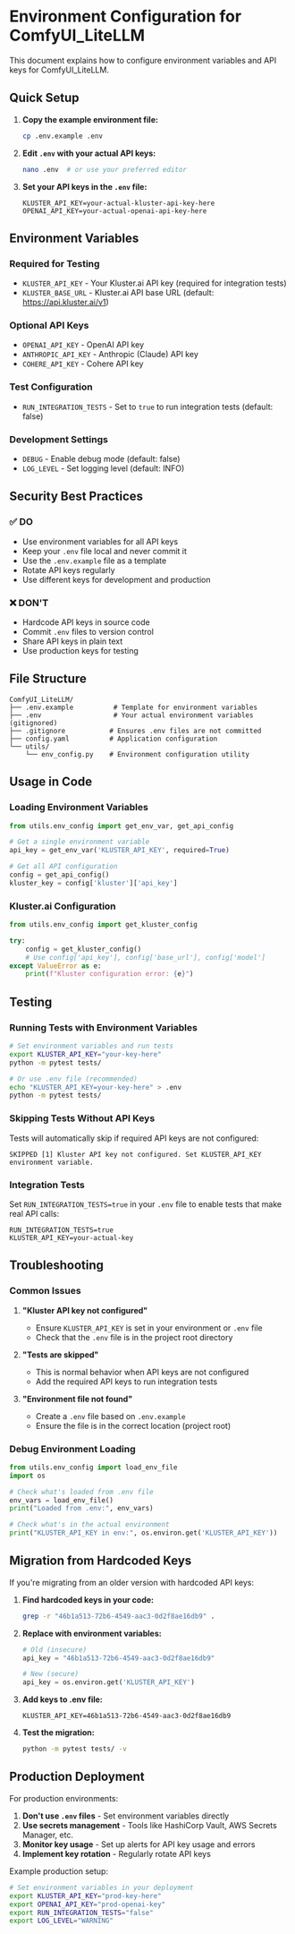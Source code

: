 # Environment Configuration for ComfyUI_LiteLLM

This document explains how to configure environment variables and API keys for ComfyUI_LiteLLM.

## Quick Setup

1. **Copy the example environment file:**
   ```bash
   cp .env.example .env
   ```

2. **Edit `.env` with your actual API keys:**
   ```bash
   nano .env  # or use your preferred editor
   ```

3. **Set your API keys in the `.env` file:**
   ```env
   KLUSTER_API_KEY=your-actual-kluster-api-key-here
   OPENAI_API_KEY=your-actual-openai-api-key-here
   ```

## Environment Variables

### Required for Testing
- `KLUSTER_API_KEY` - Your Kluster.ai API key (required for integration tests)
- `KLUSTER_BASE_URL` - Kluster.ai API base URL (default: https://api.kluster.ai/v1)

### Optional API Keys
- `OPENAI_API_KEY` - OpenAI API key
- `ANTHROPIC_API_KEY` - Anthropic (Claude) API key  
- `COHERE_API_KEY` - Cohere API key

### Test Configuration
- `RUN_INTEGRATION_TESTS` - Set to `true` to run integration tests (default: false)

### Development Settings
- `DEBUG` - Enable debug mode (default: false)
- `LOG_LEVEL` - Set logging level (default: INFO)

## Security Best Practices

### ✅ DO
- Use environment variables for all API keys
- Keep your `.env` file local and never commit it
- Use the `.env.example` file as a template
- Rotate API keys regularly
- Use different keys for development and production

### ❌ DON'T
- Hardcode API keys in source code
- Commit `.env` files to version control
- Share API keys in plain text
- Use production keys for testing

## File Structure

```
ComfyUI_LiteLLM/
├── .env.example          # Template for environment variables
├── .env                  # Your actual environment variables (gitignored)
├── .gitignore           # Ensures .env files are not committed
├── config.yaml          # Application configuration
└── utils/
    └── env_config.py    # Environment configuration utility
```

## Usage in Code

### Loading Environment Variables

```python
from utils.env_config import get_env_var, get_api_config

# Get a single environment variable
api_key = get_env_var('KLUSTER_API_KEY', required=True)

# Get all API configuration
config = get_api_config()
kluster_key = config['kluster']['api_key']
```

### Kluster.ai Configuration

```python
from utils.env_config import get_kluster_config

try:
    config = get_kluster_config()
    # Use config['api_key'], config['base_url'], config['model']
except ValueError as e:
    print(f"Kluster configuration error: {e}")
```

## Testing

### Running Tests with Environment Variables

```bash
# Set environment variables and run tests
export KLUSTER_API_KEY="your-key-here"
python -m pytest tests/

# Or use .env file (recommended)
echo "KLUSTER_API_KEY=your-key-here" > .env
python -m pytest tests/
```

### Skipping Tests Without API Keys

Tests will automatically skip if required API keys are not configured:

```
SKIPPED [1] Kluster API key not configured. Set KLUSTER_API_KEY environment variable.
```

### Integration Tests

Set `RUN_INTEGRATION_TESTS=true` in your `.env` file to enable tests that make real API calls:

```env
RUN_INTEGRATION_TESTS=true
KLUSTER_API_KEY=your-actual-key
```

## Troubleshooting

### Common Issues

1. **"Kluster API key not configured"**
   - Ensure `KLUSTER_API_KEY` is set in your environment or `.env` file
   - Check that the `.env` file is in the project root directory

2. **"Tests are skipped"**
   - This is normal behavior when API keys are not configured
   - Add the required API keys to run integration tests

3. **"Environment file not found"**
   - Create a `.env` file based on `.env.example`
   - Ensure the file is in the correct location (project root)

### Debug Environment Loading

```python
from utils.env_config import load_env_file
import os

# Check what's loaded from .env file
env_vars = load_env_file()
print("Loaded from .env:", env_vars)

# Check what's in the actual environment
print("KLUSTER_API_KEY in env:", os.environ.get('KLUSTER_API_KEY'))
```

## Migration from Hardcoded Keys

If you're migrating from an older version with hardcoded API keys:

1. **Find hardcoded keys in your code:**
   ```bash
   grep -r "46b1a513-72b6-4549-aac3-0d2f8ae16db9" .
   ```

2. **Replace with environment variables:**
   ```python
   # Old (insecure)
   api_key = "46b1a513-72b6-4549-aac3-0d2f8ae16db9"
   
   # New (secure)
   api_key = os.environ.get('KLUSTER_API_KEY')
   ```

3. **Add keys to .env file:**
   ```env
   KLUSTER_API_KEY=46b1a513-72b6-4549-aac3-0d2f8ae16db9
   ```

4. **Test the migration:**
   ```bash
   python -m pytest tests/ -v
   ```

## Production Deployment

For production environments:

1. **Don't use `.env` files** - Set environment variables directly
2. **Use secrets management** - Tools like HashiCorp Vault, AWS Secrets Manager, etc.
3. **Monitor key usage** - Set up alerts for API key usage and errors
4. **Implement key rotation** - Regularly rotate API keys

Example production setup:
```bash
# Set environment variables in your deployment
export KLUSTER_API_KEY="prod-key-here"
export OPENAI_API_KEY="prod-openai-key"
export RUN_INTEGRATION_TESTS="false"
export LOG_LEVEL="WARNING"
```
